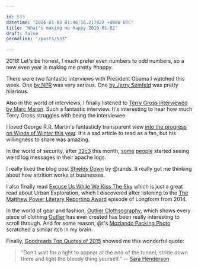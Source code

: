 ```yaml
---

id: 533
datetime: "2016-01-03 01:46:16.217822 +0000 UTC"
title: "What's making me happy 2016-01-02"
draft: false
permalink: "/posts/533"

---
```


2016! Let's be honest, I much prefer even numbers to odd numbers, so a new even year is making me pretty #happy.

There were two fantastic interviews with President Obama I watched this week. One [by NPR](http://www.npr.org/2015/12/21/460030344/video-and-transcript-nprs-interview-with-president-obama) was very serious. One [by Jerry Seinfeld](http://comediansincarsgettingcoffee.com/president-barack-obama-just-tell-him-you-re-the-president) was pretty hilarious.

Also in the world of interviews, I finally listened to [Terry Gross interviewed by Marc Maron](http://www.npr.org/2015/05/20/407981536/terry-gross-to-marc-maron-life-is-harder-than-radio). Such a fantastic interview. It's interesting to hear how much Terry Gross struggles with being the interviewee.

I loved George R.R. Martin's fantasticly transparent view [into the progress on Winds of Winter this year](http://grrm.livejournal.com/465247.html). It's a sad article to read as a fan, but his willingness to share was amazing.

In the world of security, after [32c3](https://events.ccc.de/congress/2015/wiki/Main_Page) this month, [some](https://blog.rootshell.be/2015/12/30/the-truth-is-in-your-logs/) [people](https://twitter.com/botherder/status/682130392527302656) started seeing weird log messages in their apache logs.

I really liked the blog post [Shields Down](http://randsinrepose.com/archives/shields-down/) by @rands. It really got me thinking about how attrition works at businesses.

I also finally read [Excuse Us While We Kiss The Sky](https://www.gq.com/story/urban-explorers-gq-march-2013?mbid=social_fb_fanpage&printable=true) which is just a great read about Urban Exploration, which I discovered after listening to the [The Matthew Power Literary Reporting Award](https://longform.org/posts/the-matthew-power-literary-reporting-award) episode of Longform from 2014.

In the world of gear and fashion, [Outlier Clothsography](http://www.illposed.com/outlier/), which shows every piece of clothing [Outlier](http://outlier.cc/) has ever created has been really interesting to scroll through. And for some reason, @t's [Mozlando Packing Photo](http://tantek.com/2015/345/t2/packed-days-mozlando-fits-boblbee) scratched a similar itch in my brain.

Finally, [Goodreads Top Quotes of 2015](https://www.goodreads.com/blog/show/600-10-quotes-readers-fell-in-love-with-this-year) showed me this wonderful quote:

 >  "Don't wait for a light to appear at the end of the tunnel, stride down there and light the bloody thing yourself." -- [Sara Henderson](https://www.goodreads.com/quotes_of_the_day/1746)
